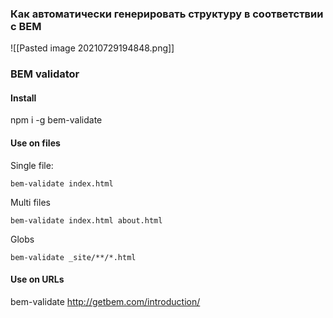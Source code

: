 ### Как автоматически генерировать структуру в соответствии с BEM
![[Pasted image 20210729194848.png]]

### BEM validator

#### Install

npm i -g bem-validate

#### [](https://github.com/shakyShane/bem-validator#use-on-files)Use on files

Single file:

```
bem-validate index.html
```

Multi files

```
bem-validate index.html about.html
```

Globs

```
bem-validate _site/**/*.html
```

#### [](https://github.com/shakyShane/bem-validator#use-on-urls)Use on URLs

bem-validate http://getbem.com/introduction/